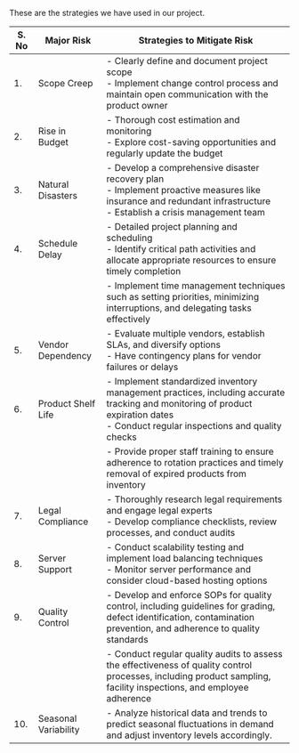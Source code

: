 These are the strategies we have used in our project.


| S. No | Major Risk      | Strategies to Mitigate Risk                                                                                                                             |
|-------|-----------------|-------------------------------------------------------------------------------------------------------------------------------------------------------|
| 1.    | Scope Creep     | - Clearly define and document project scope<br>- Implement change control process and maintain open communication with the product owner              |
| 2.    | Rise in Budget  | - Thorough cost estimation and monitoring<br>- Explore cost-saving opportunities and regularly update the budget                                       |
| 3.    | Natural Disasters | - Develop a comprehensive disaster recovery plan<br>- Implement proactive measures like insurance and redundant infrastructure<br>- Establish a crisis management team |
| 4.    | Schedule Delay  | - Detailed project planning and scheduling<br>- Identify critical path activities and allocate appropriate resources to ensure timely completion        |
|       |                 | - Implement time management techniques such as setting priorities, minimizing interruptions, and delegating tasks effectively                          |
| 5.    | Vendor Dependency | - Evaluate multiple vendors, establish SLAs, and diversify options<br>- Have contingency plans for vendor failures or delays                             |
| 6.    | Product Shelf Life | - Implement standardized inventory management practices, including accurate tracking and monitoring of product expiration dates<br>- Conduct regular inspections and quality checks |
|       |                 | - Provide proper staff training to ensure adherence to rotation practices and timely removal of expired products from inventory                     |
| 7.    | Legal Compliance | - Thoroughly research legal requirements and engage legal experts<br>- Develop compliance checklists, review processes, and conduct audits                |
| 8.    | Server Support  | - Conduct scalability testing and implement load balancing techniques<br>- Monitor server performance and consider cloud-based hosting options               |
| 9.    | Quality Control | - Develop and enforce SOPs for quality control, including guidelines for grading, defect identification, contamination prevention, and adherence to quality standards |
|       |                 | - Conduct regular quality audits to assess the effectiveness of quality control processes, including product sampling, facility inspections, and employee adherence |
| 10.   | Seasonal Variability | - Analyze historical data and trends to predict seasonal fluctuations in demand and adjust inventory levels accordingly.<br>
